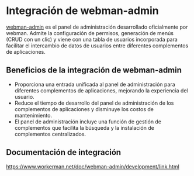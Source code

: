 # Integración de webman-admin

[webman-admin](https://www.workerman.net/plugin/82) es el panel de administración desarrollado oficialmente por webman.
Admite la configuración de permisos, generación de menús (CRUD con un clic) y viene con una tabla de usuarios incorporada para facilitar el intercambio de datos de usuarios entre diferentes complementos de aplicaciones.

## Beneficios de la integración de webman-admin

* Proporciona una entrada unificada al panel de administración para diferentes complementos de aplicaciones, mejorando la experiencia del usuario.
* Reduce el tiempo de desarrollo del panel de administración de los complementos de aplicaciones y disminuye los costos de mantenimiento.
* El panel de administración incluye una función de gestión de complementos que facilita la búsqueda y la instalación de complementos centralizados.

## Documentación de integración
https://www.workerman.net/doc/webman-admin/development/link.html
